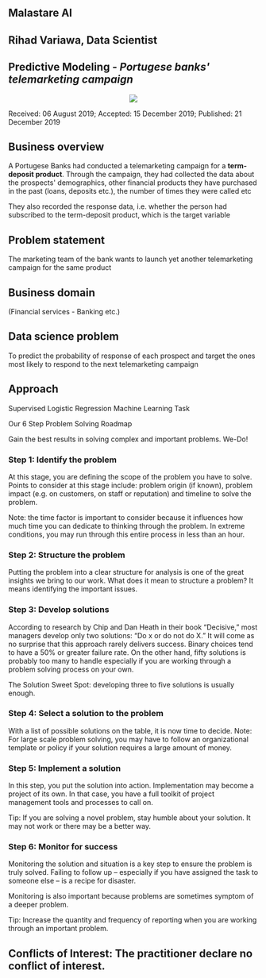 ## Malastare AI
## Rihad Variawa, Data Scientist
## Predictive Modeling - *Portugese banks' telemarketing campaign*

<p align="center">
  <img src="https://r-variawa.rstudio.cloud/f2988da6bff2415a937693aa688ebfca/file_show?path=%2Fcloud%2Fproject%2FMalastare-Artificial-Intelligence%2Fimage_gallery%2Flogo1.png" />
</p>

Received: 06 August 2019; Accepted: 15 December 2019; Published: 21 December 2019

## Business overview
A Portugese Banks had conducted a telemarketing campaign for a **term-deposit product**. Through the campaign, they had collected the data about the prospects' demographics, other financial products they have purchased in the past (loans, deposits etc.), the number of times they were called etc

They also recorded the response data, i.e. whether the person had subscribed to the term-deposit product, which is the target variable

## Problem statement

The marketing team of the bank wants to launch yet another telemarketing campaign for the same product

## Business domain

(Financial services - Banking etc.)

## Data science problem

To predict the probability of response of each prospect and target the ones most likely to respond to the next telemarketing campaign

## Approach

Supervised Logistic Regression Machine Learning Task


Our 6 Step Problem Solving Roadmap


Gain the best results in solving complex and important problems. We-Do!

### Step 1: Identify the problem
At this stage, you are defining the scope of the problem you have to solve. Points to consider at this stage include: problem origin (if known), problem impact (e.g. on customers, on staff or reputation) and timeline to solve the problem.

Note: the time factor is important to consider because it influences how much time you can dedicate to thinking through the problem. In extreme conditions, you may run through this entire process in less than an hour.

### Step 2: Structure the problem
Putting the problem into a clear structure for analysis is one of the great insights we bring to our work. What does it mean to structure a problem? It means identifying the important issues.

### Step 3: Develop solutions
According to research by Chip and Dan Heath in their book “Decisive,” most managers develop only two solutions: “Do x or do not do X.” It will come as no surprise that this approach rarely delivers success. Binary choices tend to have a 50% or greater failure rate. On the other hand, fifty solutions is probably too many to handle especially if you are working through a problem solving process on your own.

The Solution Sweet Spot: developing three to five solutions is usually enough.

### Step 4: Select a solution to the problem
With a list of possible solutions on the table, it is now time to decide. 
Note: For large scale problem solving, you may have to follow an organizational template or policy if your solution requires a large amount of money.

### Step 5: Implement a solution
In this step, you put the solution into action. Implementation may become a project of its own. In that case, you have a full toolkit of project management tools and processes to call on.

Tip: If you are solving a novel problem, stay humble about your solution. It may not work or there may be a better way.

### Step 6: Monitor for success
Monitoring the solution and situation is a key step to ensure the problem is truly solved. Failing to follow up – especially if you have assigned the task to someone else – is a recipe for disaster. 

Monitoring is also important because problems are sometimes symptom of a deeper problem.

Tip: Increase the quantity and frequency of reporting when you are working through an important problem.

## Conflicts of Interest: The practitioner declare no conflict of interest.


